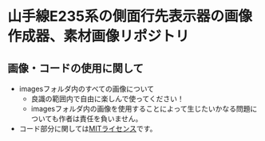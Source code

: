 # 山手線E235系の側面行先表示器の画像作成器、素材画像リポジトリ


## 画像・コードの使用に関して
- imagesフォルダ内のすべての画像について
  - 良識の範囲内で自由に楽しんで使ってください！
  - imagesフォルダ内の画像を使用することによって生じたいかなる問題についても作者は責任を負いません。
- コード部分に関しては[MITライセンス](LICENSE)です。


